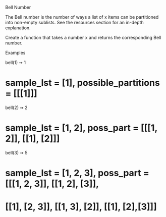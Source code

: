 Bell Number

The Bell number is the number of ways a list of x items can be partitioned into
non-empty sublists. See the resources section for an in-depth explanation.

Create a function that takes a number x and returns the corresponding Bell 
number.

Examples

bell(1) ➞ 1
# sample_lst = [1], possible_partitions = [[[1]]]

bell(2) ➞ 2
# sample_lst = [1, 2], poss_part = [[[1, 2]], [[1], [2]]]

bell(3) ➞ 5
# sample_lst = [1, 2, 3], poss_part = [[[1, 2, 3]], [[1, 2], [3]],
# [[1], [2, 3]], [[1, 3], [2]], [[1], [2],[3]]]

